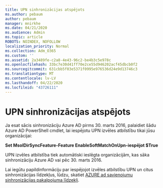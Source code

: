 ```yaml
---
title: UPN sinhronizācijas atspējots
ms.author: pebaum
author: pebaum
manager: mnirkhe
ms.date: 04/21/2020
ms.audience: Admin
ms.topic: article
ROBOTS: NOINDEX, NOFOLLOW
localization_priority: Normal
ms.collection: Adm_O365
ms.custom: ''
ms.assetid: 2a3489fe-c2a8-4e43-96c2-be4b3c5e978c
ms.openlocfilehash: 33bc7e30d41ff70e2ce55d946202acf45dbcb0f2
ms.sourcegitcommit: 631cbb5f03e5371f0995e976536d24e9d13746c3
ms.translationtype: MT
ms.contentlocale: lv-LV
ms.lasthandoff: 04/22/2020
ms.locfileid: "43726111"
---
```

# <a name="upn-sync-disabled"></a>UPN sinhronizācijas atspējots

Ja esat sācis sinhronizāciju Azure AD pirms 30. marts 2016, palaidiet šādu Azure AD PowerShell cmdlet, lai iespējotu UPN izvēles atbilstību tikai jūsu organizācijai:
  
 **Set MsolDirSyncFeature-Feature EnableSoftMatchOnUpn-iespējot $True**
  
UPN izvēles atbilstība tiek automātiski ieslēgta organizācijām, kas sāka sinhronizāciju Azure AD vai pēc 30. marts 2016.
  
Lai iegūtu papildinformāciju par iespējojot izvēles atbilstību UPN un citus sinhronizācijas līdzekļus, lūdzu, skatiet [AZURE ad savienojumu sinhronizācijas pakalpojuma līdzekļi](https://docs.microsoft.com/azure/active-directory/connect/active-directory-aadconnectsyncservice-features).
  

